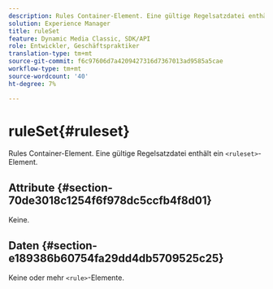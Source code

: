 ```yaml
---
description: Rules Container-Element. Eine gültige Regelsatzdatei enthält ein Element.
solution: Experience Manager
title: ruleSet
feature: Dynamic Media Classic, SDK/API
role: Entwickler, Geschäftspraktiker
translation-type: tm+mt
source-git-commit: f6c97606d7a4209427316d7367013ad9585a5cae
workflow-type: tm+mt
source-wordcount: '40'
ht-degree: 7%

---
```



# ruleSet{#ruleset}

Rules Container-Element. Eine gültige Regelsatzdatei enthält ein `<ruleset>`-Element.

## Attribute {#section-70de3018c1254f6f978dc5ccfb4f8d01}

Keine.

## Daten {#section-e189386b60754fa29dd4db5709525c25}

Keine oder mehr `<rule>`-Elemente.

